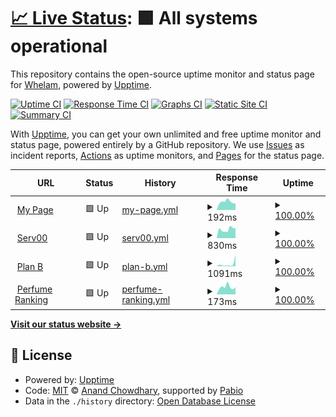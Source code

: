 # [📈 Live Status](https://whelamc.github.io/upptime): <!--live status--> **🟩 All systems operational**

This repository contains the open-source uptime monitor and status page for [Whelam](http://whelam.com), powered by [Upptime](https://github.com/upptime/upptime).

[![Uptime CI](https://github.com/whelamc/upptime/workflows/Uptime%20CI/badge.svg)](https://github.com/whelamc/upptime/actions?query=workflow%3A%22Uptime+CI%22)
[![Response Time CI](https://github.com/whelamc/upptime/workflows/Response%20Time%20CI/badge.svg)](https://github.com/whelamc/upptime/actions?query=workflow%3A%22Response+Time+CI%22)
[![Graphs CI](https://github.com/whelamc/upptime/workflows/Graphs%20CI/badge.svg)](https://github.com/whelamc/upptime/actions?query=workflow%3A%22Graphs+CI%22)
[![Static Site CI](https://github.com/whelamc/upptime/workflows/Static%20Site%20CI/badge.svg)](https://github.com/whelamc/upptime/actions?query=workflow%3A%22Static+Site+CI%22)
[![Summary CI](https://github.com/whelamc/upptime/workflows/Summary%20CI/badge.svg)](https://github.com/whelamc/upptime/actions?query=workflow%3A%22Summary+CI%22)

With [Upptime](https://upptime.js.org), you can get your own unlimited and free uptime monitor and status page, powered entirely by a GitHub repository. We use [Issues](https://github.com/whelamc/upptime/issues) as incident reports, [Actions](https://github.com/whelamc/upptime/actions) as uptime monitors, and [Pages](https://whelamc.github.io/upptime) for the status page.

<!--start: status pages-->
<!-- This summary is generated by Upptime (https://github.com/upptime/upptime) -->
<!-- Do not edit this manually, your changes will be overwritten -->
<!-- prettier-ignore -->
| URL | Status | History | Response Time | Uptime |
| --- | ------ | ------- | ------------- | ------ |
| <img alt="" src="https://icons.duckduckgo.com/ip3/www.whelam.com.ico" height="13"> [My Page](https://www.whelam.com) | 🟩 Up | [my-page.yml](https://github.com/whelamc/upptime/commits/HEAD/history/my-page.yml) | <details><summary><img alt="Response time graph" src="./graphs/my-page/response-time-week.png" height="20"> 192ms</summary><br><a href="https://whelamc.github.io/upptime/history/my-page"><img alt="Response time 189" src="https://img.shields.io/endpoint?url=https%3A%2F%2Fraw.githubusercontent.com%2Fwhelamc%2Fupptime%2FHEAD%2Fapi%2Fmy-page%2Fresponse-time.json"></a><br><a href="https://whelamc.github.io/upptime/history/my-page"><img alt="24-hour response time 154" src="https://img.shields.io/endpoint?url=https%3A%2F%2Fraw.githubusercontent.com%2Fwhelamc%2Fupptime%2FHEAD%2Fapi%2Fmy-page%2Fresponse-time-day.json"></a><br><a href="https://whelamc.github.io/upptime/history/my-page"><img alt="7-day response time 192" src="https://img.shields.io/endpoint?url=https%3A%2F%2Fraw.githubusercontent.com%2Fwhelamc%2Fupptime%2FHEAD%2Fapi%2Fmy-page%2Fresponse-time-week.json"></a><br><a href="https://whelamc.github.io/upptime/history/my-page"><img alt="30-day response time 189" src="https://img.shields.io/endpoint?url=https%3A%2F%2Fraw.githubusercontent.com%2Fwhelamc%2Fupptime%2FHEAD%2Fapi%2Fmy-page%2Fresponse-time-month.json"></a><br><a href="https://whelamc.github.io/upptime/history/my-page"><img alt="1-year response time 189" src="https://img.shields.io/endpoint?url=https%3A%2F%2Fraw.githubusercontent.com%2Fwhelamc%2Fupptime%2FHEAD%2Fapi%2Fmy-page%2Fresponse-time-year.json"></a></details> | <details><summary><a href="https://whelamc.github.io/upptime/history/my-page">100.00%</a></summary><a href="https://whelamc.github.io/upptime/history/my-page"><img alt="All-time uptime 100.00%" src="https://img.shields.io/endpoint?url=https%3A%2F%2Fraw.githubusercontent.com%2Fwhelamc%2Fupptime%2FHEAD%2Fapi%2Fmy-page%2Fuptime.json"></a><br><a href="https://whelamc.github.io/upptime/history/my-page"><img alt="24-hour uptime 100.00%" src="https://img.shields.io/endpoint?url=https%3A%2F%2Fraw.githubusercontent.com%2Fwhelamc%2Fupptime%2FHEAD%2Fapi%2Fmy-page%2Fuptime-day.json"></a><br><a href="https://whelamc.github.io/upptime/history/my-page"><img alt="7-day uptime 100.00%" src="https://img.shields.io/endpoint?url=https%3A%2F%2Fraw.githubusercontent.com%2Fwhelamc%2Fupptime%2FHEAD%2Fapi%2Fmy-page%2Fuptime-week.json"></a><br><a href="https://whelamc.github.io/upptime/history/my-page"><img alt="30-day uptime 100.00%" src="https://img.shields.io/endpoint?url=https%3A%2F%2Fraw.githubusercontent.com%2Fwhelamc%2Fupptime%2FHEAD%2Fapi%2Fmy-page%2Fuptime-month.json"></a><br><a href="https://whelamc.github.io/upptime/history/my-page"><img alt="1-year uptime 100.00%" src="https://img.shields.io/endpoint?url=https%3A%2F%2Fraw.githubusercontent.com%2Fwhelamc%2Fupptime%2FHEAD%2Fapi%2Fmy-page%2Fuptime-year.json"></a></details>
| <img alt="" src="https://icons.duckduckgo.com/ip3/guangdouzi.serv00.net.ico" height="13"> [Serv00](https://guangdouzi.serv00.net) | 🟩 Up | [serv00.yml](https://github.com/whelamc/upptime/commits/HEAD/history/serv00.yml) | <details><summary><img alt="Response time graph" src="./graphs/serv00/response-time-week.png" height="20"> 830ms</summary><br><a href="https://whelamc.github.io/upptime/history/serv00"><img alt="Response time 1978" src="https://img.shields.io/endpoint?url=https%3A%2F%2Fraw.githubusercontent.com%2Fwhelamc%2Fupptime%2FHEAD%2Fapi%2Fserv00%2Fresponse-time.json"></a><br><a href="https://whelamc.github.io/upptime/history/serv00"><img alt="24-hour response time 919" src="https://img.shields.io/endpoint?url=https%3A%2F%2Fraw.githubusercontent.com%2Fwhelamc%2Fupptime%2FHEAD%2Fapi%2Fserv00%2Fresponse-time-day.json"></a><br><a href="https://whelamc.github.io/upptime/history/serv00"><img alt="7-day response time 830" src="https://img.shields.io/endpoint?url=https%3A%2F%2Fraw.githubusercontent.com%2Fwhelamc%2Fupptime%2FHEAD%2Fapi%2Fserv00%2Fresponse-time-week.json"></a><br><a href="https://whelamc.github.io/upptime/history/serv00"><img alt="30-day response time 1978" src="https://img.shields.io/endpoint?url=https%3A%2F%2Fraw.githubusercontent.com%2Fwhelamc%2Fupptime%2FHEAD%2Fapi%2Fserv00%2Fresponse-time-month.json"></a><br><a href="https://whelamc.github.io/upptime/history/serv00"><img alt="1-year response time 1978" src="https://img.shields.io/endpoint?url=https%3A%2F%2Fraw.githubusercontent.com%2Fwhelamc%2Fupptime%2FHEAD%2Fapi%2Fserv00%2Fresponse-time-year.json"></a></details> | <details><summary><a href="https://whelamc.github.io/upptime/history/serv00">100.00%</a></summary><a href="https://whelamc.github.io/upptime/history/serv00"><img alt="All-time uptime 99.74%" src="https://img.shields.io/endpoint?url=https%3A%2F%2Fraw.githubusercontent.com%2Fwhelamc%2Fupptime%2FHEAD%2Fapi%2Fserv00%2Fuptime.json"></a><br><a href="https://whelamc.github.io/upptime/history/serv00"><img alt="24-hour uptime 100.00%" src="https://img.shields.io/endpoint?url=https%3A%2F%2Fraw.githubusercontent.com%2Fwhelamc%2Fupptime%2FHEAD%2Fapi%2Fserv00%2Fuptime-day.json"></a><br><a href="https://whelamc.github.io/upptime/history/serv00"><img alt="7-day uptime 100.00%" src="https://img.shields.io/endpoint?url=https%3A%2F%2Fraw.githubusercontent.com%2Fwhelamc%2Fupptime%2FHEAD%2Fapi%2Fserv00%2Fuptime-week.json"></a><br><a href="https://whelamc.github.io/upptime/history/serv00"><img alt="30-day uptime 99.74%" src="https://img.shields.io/endpoint?url=https%3A%2F%2Fraw.githubusercontent.com%2Fwhelamc%2Fupptime%2FHEAD%2Fapi%2Fserv00%2Fuptime-month.json"></a><br><a href="https://whelamc.github.io/upptime/history/serv00"><img alt="1-year uptime 99.74%" src="https://img.shields.io/endpoint?url=https%3A%2F%2Fraw.githubusercontent.com%2Fwhelamc%2Fupptime%2FHEAD%2Fapi%2Fserv00%2Fuptime-year.json"></a></details>
| <img alt="" src="https://icons.duckduckgo.com/ip3/webchoi.eu.org.ico" height="13"> [Plan B](https://webchoi.eu.org) | 🟩 Up | [plan-b.yml](https://github.com/whelamc/upptime/commits/HEAD/history/plan-b.yml) | <details><summary><img alt="Response time graph" src="./graphs/plan-b/response-time-week.png" height="20"> 1091ms</summary><br><a href="https://whelamc.github.io/upptime/history/plan-b"><img alt="Response time 709" src="https://img.shields.io/endpoint?url=https%3A%2F%2Fraw.githubusercontent.com%2Fwhelamc%2Fupptime%2FHEAD%2Fapi%2Fplan-b%2Fresponse-time.json"></a><br><a href="https://whelamc.github.io/upptime/history/plan-b"><img alt="24-hour response time 5324" src="https://img.shields.io/endpoint?url=https%3A%2F%2Fraw.githubusercontent.com%2Fwhelamc%2Fupptime%2FHEAD%2Fapi%2Fplan-b%2Fresponse-time-day.json"></a><br><a href="https://whelamc.github.io/upptime/history/plan-b"><img alt="7-day response time 1091" src="https://img.shields.io/endpoint?url=https%3A%2F%2Fraw.githubusercontent.com%2Fwhelamc%2Fupptime%2FHEAD%2Fapi%2Fplan-b%2Fresponse-time-week.json"></a><br><a href="https://whelamc.github.io/upptime/history/plan-b"><img alt="30-day response time 709" src="https://img.shields.io/endpoint?url=https%3A%2F%2Fraw.githubusercontent.com%2Fwhelamc%2Fupptime%2FHEAD%2Fapi%2Fplan-b%2Fresponse-time-month.json"></a><br><a href="https://whelamc.github.io/upptime/history/plan-b"><img alt="1-year response time 709" src="https://img.shields.io/endpoint?url=https%3A%2F%2Fraw.githubusercontent.com%2Fwhelamc%2Fupptime%2FHEAD%2Fapi%2Fplan-b%2Fresponse-time-year.json"></a></details> | <details><summary><a href="https://whelamc.github.io/upptime/history/plan-b">100.00%</a></summary><a href="https://whelamc.github.io/upptime/history/plan-b"><img alt="All-time uptime 100.00%" src="https://img.shields.io/endpoint?url=https%3A%2F%2Fraw.githubusercontent.com%2Fwhelamc%2Fupptime%2FHEAD%2Fapi%2Fplan-b%2Fuptime.json"></a><br><a href="https://whelamc.github.io/upptime/history/plan-b"><img alt="24-hour uptime 100.00%" src="https://img.shields.io/endpoint?url=https%3A%2F%2Fraw.githubusercontent.com%2Fwhelamc%2Fupptime%2FHEAD%2Fapi%2Fplan-b%2Fuptime-day.json"></a><br><a href="https://whelamc.github.io/upptime/history/plan-b"><img alt="7-day uptime 100.00%" src="https://img.shields.io/endpoint?url=https%3A%2F%2Fraw.githubusercontent.com%2Fwhelamc%2Fupptime%2FHEAD%2Fapi%2Fplan-b%2Fuptime-week.json"></a><br><a href="https://whelamc.github.io/upptime/history/plan-b"><img alt="30-day uptime 100.00%" src="https://img.shields.io/endpoint?url=https%3A%2F%2Fraw.githubusercontent.com%2Fwhelamc%2Fupptime%2FHEAD%2Fapi%2Fplan-b%2Fuptime-month.json"></a><br><a href="https://whelamc.github.io/upptime/history/plan-b"><img alt="1-year uptime 100.00%" src="https://img.shields.io/endpoint?url=https%3A%2F%2Fraw.githubusercontent.com%2Fwhelamc%2Fupptime%2FHEAD%2Fapi%2Fplan-b%2Fuptime-year.json"></a></details>
| <img alt="" src="https://icons.duckduckgo.com/ip3/perfume.whelam.com.ico" height="13"> [Perfume Ranking](https://perfume.whelam.com) | 🟩 Up | [perfume-ranking.yml](https://github.com/whelamc/upptime/commits/HEAD/history/perfume-ranking.yml) | <details><summary><img alt="Response time graph" src="./graphs/perfume-ranking/response-time-week.png" height="20"> 173ms</summary><br><a href="https://whelamc.github.io/upptime/history/perfume-ranking"><img alt="Response time 188" src="https://img.shields.io/endpoint?url=https%3A%2F%2Fraw.githubusercontent.com%2Fwhelamc%2Fupptime%2FHEAD%2Fapi%2Fperfume-ranking%2Fresponse-time.json"></a><br><a href="https://whelamc.github.io/upptime/history/perfume-ranking"><img alt="24-hour response time 171" src="https://img.shields.io/endpoint?url=https%3A%2F%2Fraw.githubusercontent.com%2Fwhelamc%2Fupptime%2FHEAD%2Fapi%2Fperfume-ranking%2Fresponse-time-day.json"></a><br><a href="https://whelamc.github.io/upptime/history/perfume-ranking"><img alt="7-day response time 173" src="https://img.shields.io/endpoint?url=https%3A%2F%2Fraw.githubusercontent.com%2Fwhelamc%2Fupptime%2FHEAD%2Fapi%2Fperfume-ranking%2Fresponse-time-week.json"></a><br><a href="https://whelamc.github.io/upptime/history/perfume-ranking"><img alt="30-day response time 188" src="https://img.shields.io/endpoint?url=https%3A%2F%2Fraw.githubusercontent.com%2Fwhelamc%2Fupptime%2FHEAD%2Fapi%2Fperfume-ranking%2Fresponse-time-month.json"></a><br><a href="https://whelamc.github.io/upptime/history/perfume-ranking"><img alt="1-year response time 188" src="https://img.shields.io/endpoint?url=https%3A%2F%2Fraw.githubusercontent.com%2Fwhelamc%2Fupptime%2FHEAD%2Fapi%2Fperfume-ranking%2Fresponse-time-year.json"></a></details> | <details><summary><a href="https://whelamc.github.io/upptime/history/perfume-ranking">100.00%</a></summary><a href="https://whelamc.github.io/upptime/history/perfume-ranking"><img alt="All-time uptime 100.00%" src="https://img.shields.io/endpoint?url=https%3A%2F%2Fraw.githubusercontent.com%2Fwhelamc%2Fupptime%2FHEAD%2Fapi%2Fperfume-ranking%2Fuptime.json"></a><br><a href="https://whelamc.github.io/upptime/history/perfume-ranking"><img alt="24-hour uptime 100.00%" src="https://img.shields.io/endpoint?url=https%3A%2F%2Fraw.githubusercontent.com%2Fwhelamc%2Fupptime%2FHEAD%2Fapi%2Fperfume-ranking%2Fuptime-day.json"></a><br><a href="https://whelamc.github.io/upptime/history/perfume-ranking"><img alt="7-day uptime 100.00%" src="https://img.shields.io/endpoint?url=https%3A%2F%2Fraw.githubusercontent.com%2Fwhelamc%2Fupptime%2FHEAD%2Fapi%2Fperfume-ranking%2Fuptime-week.json"></a><br><a href="https://whelamc.github.io/upptime/history/perfume-ranking"><img alt="30-day uptime 100.00%" src="https://img.shields.io/endpoint?url=https%3A%2F%2Fraw.githubusercontent.com%2Fwhelamc%2Fupptime%2FHEAD%2Fapi%2Fperfume-ranking%2Fuptime-month.json"></a><br><a href="https://whelamc.github.io/upptime/history/perfume-ranking"><img alt="1-year uptime 100.00%" src="https://img.shields.io/endpoint?url=https%3A%2F%2Fraw.githubusercontent.com%2Fwhelamc%2Fupptime%2FHEAD%2Fapi%2Fperfume-ranking%2Fuptime-year.json"></a></details>

<!--end: status pages-->

[**Visit our status website →**](https://whelamc.github.io/upptime)

## 📄 License

- Powered by: [Upptime](https://github.com/upptime/upptime)
- Code: [MIT](./LICENSE) © [Anand Chowdhary](https://anandchowdhary.com), supported by [Pabio](https://pabio.com)
- Data in the `./history` directory: [Open Database License](https://opendatacommons.org/licenses/odbl/1-0/)
